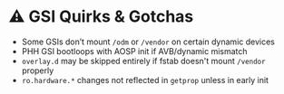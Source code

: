 # ⚠️ GSI Quirks & Gotchas

- Some GSIs don’t mount `/odm` or `/vendor` on certain dynamic devices
- PHH GSI bootloops with AOSP init if AVB/dynamic mismatch
- `overlay.d` may be skipped entirely if fstab doesn't mount `/vendor` properly
- `ro.hardware.*` changes not reflected in `getprop` unless in early init
